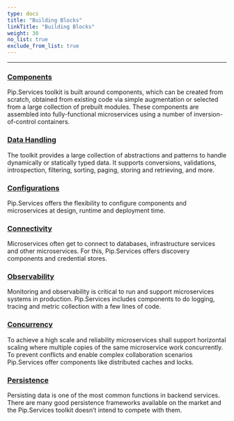 ```yaml
---
type: docs
title: "Building Blocks"
linkTitle: "Building Blocks" 
weight: 30
no_list: true
exclude_from_list: true
---
```

---


### [Components](components)
Pip.Services toolkit is built around components, which can be created from scratch, obtained from existing code via simple augmentation or selected from a large collection of prebuilt modules. These components are assembled into fully-functional microservices using a number of inversion-of-control containers.

### [Data Handling](data_handling)
The toolkit provides a large collection of abstractions and patterns to handle dynamically or statically typed data. It supports conversions, validations, introspection, filtering, sorting, paging, storing and retrieving, and more. 

### [Configurations](configurations)
Pip.Services offers the flexibility to configure components and microservices at design, runtime and deployment time.

### [Connectivity](connectivity)
Microservices often get to connect to databases, infrastructure services and other microservices. For this, Pip.Services offers discovery components and credential stores.

### [Observability](observability)
Monitoring and observability is critical to run and support microservices systems in production. Pip.Services includes components to do logging, tracing and metric collection with a few lines of code.

### [Concurrency](concurrency)
To achieve a high scale and reliability microservices shall support horizontal scaling where multiple copies of the same microservice work concurrently. To prevent conflicts and enable complex collaboration scenarios Pip.Services offer components like distributed caches and locks.

### [Persistence](persistence)
Persisting data is one of the most common functions in backend services. There are many good persistence frameworks available on the market and the Pip.Services toolkit doesn’t intend to compete with them.